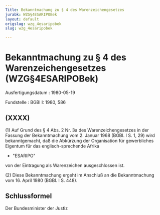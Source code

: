 ```yaml
---
Title: Bekanntmachung zu § 4 des Warenzeichengesetzes
jurabk: WZG§4ESARIPOBek
layout: default
origslug: wzg_4esaripobek
slug: wzg_4esaripobek

---
```


# Bekanntmachung zu § 4 des Warenzeichengesetzes (WZG§4ESARIPOBek)

Ausfertigungsdatum
:   1980-05-19

Fundstelle
:   BGBl I: 1980, 586

## (XXXX)

(1) Auf Grund des § 4 Abs. 2 Nr. 3a des Warenzeichengesetzes in der
Fassung der Bekanntmachung vom 2. Januar 1968 (BGBl. I S. 1, 29) wird
bekanntgemacht, daß die Abkürzung der Organisation für gewerbliches
Eigentum für das englisch-sprechende Afrika

*   "ESARIPO"



von der Eintragung als Warenzeichen ausgeschlossen ist.

(2) Diese Bekanntmachung ergeht im Anschluß an die Bekanntmachung vom
16\. April 1980 (BGBl. I S. 448).

## Schlussformel

Der Bundesminister der Justiz

